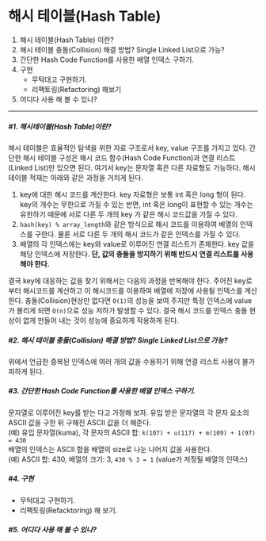 # 해시 테이블(Hash Table)
1. 해시 테이블(Hash Table) 이란?
2. 해시 테이블 충돌(Collision) 해결 방법? Single Linked List으로 가능?
3. 간단한 Hash Code Function를 사용한 배열 인덱스 구하기.
4. 구현
   - 무턱대고 구현하기.
   - 리팩토링(Refactoring) 해보기
5. 어디다 사용 해 볼 수 있나?
-----------------------
##### #1. 해시테이블(Hash Table)이란?
해시 테이블은 효율적인 탐색을 위한 자료 구조로서 key, value 구조를 가지고 있다. 간단한 해시 테이블 구성은 해시 코드 함수(Hash Code Function)과 연결 리스트(Linked List)만 있으면 된다. 여기서 key는 문자열 혹은 다른 자료형도 가능하다. 해시 테이블 적재는 아래와 같은 과정을 거치게 된다.
1. key에 대한 해시 코드를 계산한다. key 자료형은 보통 int 혹은 long 형이 된다. key의 개수는 무한으로 가질 수 있는 반면, int 혹은 long이 표현할 수 있는 개수는 유한하기 때문에 서로 다른 두 개의 key 가 같은 해시 코드값을 가질 수 있다.
2. `hash(key) % array_length`와 같은 방식으로 해시 코드를 이용하여 배열의 인덱스를 구한다. 물론 서로 다른 두 개의 해시 코드가 같은 인덱스를 가질 수 있다.
3. 배열의 각 인덱스에는 key와 value로 이루어진 연결 리스트가 존재한다. key 값을 해당 인덱스에 저장한다. **단, 값의 충돌을 방지하기 위해 반드시 연결 리스트를 사용해야 한다.**

결국 key에 대응하는 값을 찾기 위해서는 다음의 과정을 반복해야 한다. 주어진 key로부터 해시코드를 계산하고 이 해시코드를 이용하여 배열에 저장에 사용될 인덱스를 계산한다. 충돌(Collision)현상만 없다면 `O(1)`의 성능을 보여 주지만 특정 인덱스에 value가 몰리게 되면 `O(n)`으로 성능 저하가 발생할 수 있다. 결국 해시 코드를 인덱스 충돌 현상이 없게 만들어 내는 것이 성능에 중요하게 작용하게 된다.

##### #2. 해시 테이블 충돌(Collision) 해결 방법? Single Linked List으로 가능?
위에서 언급한 중복된 인덱스에 여러 개의 값을 수용하기 위해 연결 리스트 사용이 불가피하게 된다.

##### #3. 간단한 Hash Code Function를 사용한 배열 인덱스 구하기.
문자열로 이루어진 key를 받는 다고 가정해 보자. 유입 받은 문자열의 각 문자 요소의 ASCII 값을 구한 뒤 구해진 ASCII 값을 더 해준다.   
(예) 유입 문자열(kuma), 각 문자의 ASCII 합: `k(107) + u(117) + m(109) + 1(97) = 430`   
배열의 인덱스는 ASCII 합을 배열의 size로 나눈 나머지 값을 사용한다.   
(예) ASCII 합: 430, 배열의 크기: 3, `430 % 3 = 1` (value가 저정될 배열의 인덱스)   

##### #4. 구현
- 무턱대고 구현하기.
- 리팩토링(Refacktoring) 해 보기.

##### #5. 어디다 사용 해 볼 수 있나?
